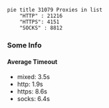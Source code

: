
```mermaid
pie title 31079 Proxies in list
    "HTTP" : 21216
    "HTTPS": 4151
    "SOCKS" : 8812
```

### Some Info
#### Average Timeout

- mixed: 3.5s
- http: 1.9s
- https: 8.6s
- socks: 6.4s